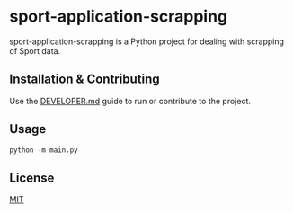# sport-application-scrapping

sport-application-scrapping is a Python project for dealing with scrapping of Sport data.

## Installation & Contributing

Use the [DEVELOPER.md](./DEVELOPER.md) guide to run or contribute to the project.

## Usage

```python
python -m main.py
```

## License

[MIT](./LICENSE)
